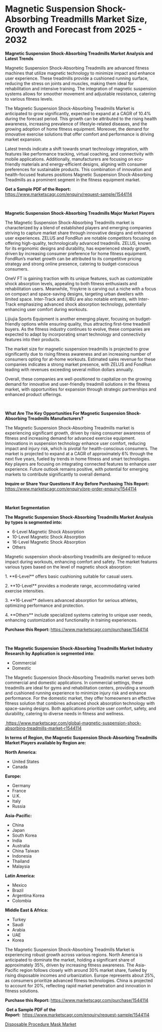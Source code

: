 <p><h1>Magnetic Suspension Shock-Absorbing Treadmills Market Size, Growth and Forecast from 2025 - 2032</h1></p><p><strong>Magnetic Suspension Shock-Absorbing Treadmills Market Analysis and Latest Trends</strong></p>
<p><p>Magnetic Suspension Shock-Absorbing Treadmills are advanced fitness machines that utilize magnetic technology to minimize impact and enhance user experience. These treadmills provide a cushioned running surface, reducing the stress on joints and muscles, making them ideal for rehabilitation and intensive training. The integration of magnetic suspension systems allows for smoother movement and adjustable resistance, catering to various fitness levels.</p><p>The Magnetic Suspension Shock-Absorbing Treadmills Market is anticipated to grow significantly, expected to expand at a CAGR of 10.4% during the forecast period. This growth can be attributed to the rising health awareness, increasing prevalence of lifestyle-related diseases, and the growing adoption of home fitness equipment. Moreover, the demand for innovative exercise solutions that offer comfort and performance is driving market expansion. </p><p>Latest trends indicate a shift towards smart technology integration, with features like performance tracking, virtual coaching, and connectivity with mobile applications. Additionally, manufacturers are focusing on eco-friendly materials and energy-efficient designs, aligning with consumer preferences for sustainable products. This combination of innovation and health-focused features positions Magnetic Suspension Shock-Absorbing Treadmills as a prominent segment in the fitness equipment market.</p></p>
<p><strong>Get a Sample PDF of the Report:&nbsp;</strong> <a href="https://www.marketscagr.com/enquiry/request-sample/1544114?utm_campaign=3553&utm_medium=2&utm_source=Github&utm_content=ia&utm_term=05042025&utm_id=magnetic-suspension-shock-absorbing-treadmills">https://www.marketscagr.com/enquiry/request-sample/1544114</a></p>
<p>&nbsp;</p>
<p><strong>Magnetic Suspension Shock-Absorbing Treadmills Major Market Players</strong></p>
<p><p>The Magnetic Suspension Shock-Absorbing Treadmills market is characterized by a blend of established players and emerging companies striving to capture market share through innovative designs and enhanced user experiences. ZELUS and FondRun are notable competitors focusing on offering high-quality, technologically advanced treadmills. ZELUS, known for its ergonomic designs and durability, has experienced steady growth, driven by increasing consumer preference for home fitness equipment. FondRun’s market growth can be attributed to its competitive pricing strategy and strong online presence, catering to budget-conscious consumers.</p><p>OneV FT is gaining traction with its unique features, such as customizable shock absorption levels, appealing to both fitness enthusiasts and rehabilitation users. Meanwhile, Yroykrre is carving out a niche with a focus on compact and space-saving designs, targeting urban dwellers with limited space. Inter-Track and IUBU are also notable entrants, with Inter-Track emphasizing advanced shock absorption technology, potentially enhancing user comfort during workouts.</p><p>Lijiujia Sports Equipment is another emerging player, focusing on budget-friendly options while ensuring quality, thus attracting first-time treadmill buyers. As the fitness industry continues to evolve, these companies are expected to adapt by incorporating smart technology and connectivity features into their products.</p><p>The market size for magnetic suspension treadmills is projected to grow significantly due to rising fitness awareness and an increasing number of consumers opting for at-home workouts. Estimated sales revenue for these companies indicates a strong market presence, with ZELUS and FondRun leading with revenues exceeding several million dollars annually.</p><p>Overall, these companies are well-positioned to capitalize on the growing demand for innovative and user-friendly treadmill solutions in the fitness market, with opportunities for expansion through strategic partnerships and enhanced product offerings.</p></p>
<p>&nbsp;</p>
<p><strong>What Are The Key Opportunities For Magnetic Suspension Shock-Absorbing Treadmills Manufacturers?</strong></p>
<p><p>The Magnetic Suspension Shock-Absorbing Treadmills market is experiencing significant growth, driven by rising consumer awareness of fitness and increasing demand for advanced exercise equipment. Innovations in suspension technology enhance user comfort, reducing impact and injury risk, which is pivotal for health-conscious consumers. The market is projected to expand at a CAGR of approximately 6% through the next five years, fueled by trends in home fitness and smart technologies. Key players are focusing on integrating connected features to enhance user experience. Future outlook remains positive, with potential for emerging markets to contribute significantly to overall demand.</p></p>
<p><strong>Inquire or Share Your Questions If Any Before Purchasing This Report:</strong> <a href="https://www.marketscagr.com/enquiry/pre-order-enquiry/1544114?utm_campaign=3553&utm_medium=2&utm_source=Github&utm_content=ia&utm_term=05042025&utm_id=magnetic-suspension-shock-absorbing-treadmills">https://www.marketscagr.com/enquiry/pre-order-enquiry/1544114</a></p>
<p>&nbsp;</p>
<p><strong>Market Segmentation</strong></p>
<p><strong>The Magnetic Suspension Shock-Absorbing Treadmills Market Analysis by types is segmented into:</strong></p>
<p><ul><li>6-Level Magnetic Shock Absorption</li><li>10-Level Magnetic Shock Absorption</li><li>16-Level Magnetic Shock Absorption</li><li>Others</li></ul></p>
<p><p>Magnetic suspension shock-absorbing treadmills are designed to reduce impact during workouts, enhancing comfort and safety. The market features various types based on the level of magnetic shock absorption: </p><p>1. **6-Level** offers basic cushioning suitable for casual users.</p><p>2. **10-Level** provides a moderate range, accommodating varied exercise intensities.</p><p>3. **16-Level** delivers advanced absorption for serious athletes, optimizing performance and protection.  </p><p>4. **Others** include specialized systems catering to unique user needs, enhancing customization and functionality in training experiences.</p></p>
<p><strong>Purchase this Report:&nbsp;</strong><a href="https://www.marketscagr.com/purchase/1544114?utm_campaign=3553&utm_medium=2&utm_source=Github&utm_content=ia&utm_term=05042025&utm_id=magnetic-suspension-shock-absorbing-treadmills">https://www.marketscagr.com/purchase/1544114</a></p>
<p>&nbsp;</p>
<p><strong>The Magnetic Suspension Shock-Absorbing Treadmills Market Industry Research by Application is segmented into:</strong></p>
<p><ul><li>Commercial</li><li>Domestic</li></ul></p>
<p><p>The Magnetic Suspension Shock-Absorbing Treadmills market serves both commercial and domestic applications. In commercial settings, these treadmills are ideal for gyms and rehabilitation centers, providing a smooth and cushioned running experience to minimize injury risk and enhance performance. For the domestic market, they offer homeowners an effective fitness solution that combines advanced shock absorption technology with space-saving designs. Both applications prioritize user comfort, safety, and durability, catering to diverse needs in fitness and wellness.</p></p>
<p><a href="https://www.marketscagr.com/global-magnetic-suspension-shock-absorbing-treadmills-market-r1544114?utm_campaign=3553&utm_medium=2&utm_source=Github&utm_content=ia&utm_term=05042025&utm_id=magnetic-suspension-shock-absorbing-treadmills">&nbsp;https://www.marketscagr.com/global-magnetic-suspension-shock-absorbing-treadmills-market-r1544114</a></p>
<p><strong>In terms of Region, the Magnetic Suspension Shock-Absorbing Treadmills Market Players available by Region are:</strong></p>
<p>
    <p> <strong> North America: </strong>
        <ul>
            <li>United States</li>
            <li>Canada</li>
        </ul>
        </p> 
    <p> <strong> Europe: </strong>
        <ul>
            <li>Germany</li>
            <li>France</li>
            <li>U.K.</li>
            <li>Italy</li>
            <li>Russia</li>
        </ul>
        </p> 
    <p> <strong> Asia-Pacific: </strong>
        <ul>
            <li>China</li>
            <li>Japan</li>
            <li>South Korea</li>
            <li>India</li>
            <li>Australia</li>
            <li>China Taiwan</li>
            <li>Indonesia</li>
            <li>Thailand</li>
            <li>Malaysia</li>
        </ul>
        </p> 
    <p> <strong> Latin America: </strong>
        <ul>
            <li>Mexico</li>
            <li>Brazil</li>
            <li>Argentina Korea</li>
            <li>Colombia</li>
        </ul>
        </p> 
    <p> <strong> Middle East & Africa: </strong>
        <ul>
            <li>Turkey</li>
            <li>Saudi</li>
            <li>Arabia</li>
            <li>UAE</li>
            <li>Korea</li>
        </ul>
    </p>
    </p>
<p><p>The Magnetic Suspension Shock-Absorbing Treadmills Market is experiencing robust growth across various regions. North America is anticipated to dominate the market, holding a significant share of approximately 35%, driven by increasing fitness awareness. The Asia-Pacific region follows closely with around 30% market share, fueled by rising disposable incomes and urbanization. Europe represents about 25%, as consumers prioritize advanced fitness technologies. China is projected to account for 20%, reflecting rapid market penetration and innovation in fitness solutions.</p></p>
<p><strong>Purchase this Report: </strong><a href="https://www.marketscagr.com/purchase/1544114?utm_campaign=3553&utm_medium=2&utm_source=Github&utm_content=ia&utm_term=05042025&utm_id=magnetic-suspension-shock-absorbing-treadmills">https://www.marketscagr.com/purchase/1544114</a></p>
<p>&nbsp;<strong>Get a Sample PDF of the Report:&nbsp;&nbsp;</strong><a href="https://www.marketscagr.com/enquiry/request-sample/1544114?utm_campaign=3553&utm_medium=2&utm_source=Github&utm_content=ia&utm_term=05042025&utm_id=magnetic-suspension-shock-absorbing-treadmills">https://www.marketscagr.com/enquiry/request-sample/1544114</a></p>
<p><strong></strong></p>
<p><p><a href="https://github.com/storcweithzg/Market-Research-Report-List-1/blob/main/disposable-procedure-mask-market.md?utm_campaign=3553&utm_medium=2&utm_source=Github&utm_content=ia&utm_term=05042025&utm_id=magnetic-suspension-shock-absorbing-treadmills">Disposable Procedure Mask Market</a></p></p>